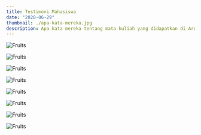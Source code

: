 ```yaml
---
title: Testimoni Mahasiswa
date: "2020-06-29"
thumbnail: ./apa-kata-mereka.jpg
description: Apa kata mereka tentang mata kuliah yang didapatkan di Areta Informatics College.
---
```


![Fruits](./testimoni7.jpg)

![Fruits](./testimoni4.jpg)

![Fruits](./testimoni5.jpg)

<div class="kg-card kg-image-card kg-width-wide">

![Fruits](./testimoni1.jpg)

![Fruits](./testimoni9.jpg)

![Fruits](./testimoni2.jpg)

![Fruits](./testimoni8.jpg)

![Fruits](./testimoni10.jpg)





</div>





